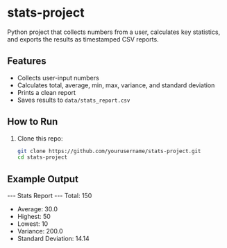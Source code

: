 # stats-project
Python project that collects numbers from a user, calculates key statistics, and exports the results as timestamped CSV reports.


## Features
- Collects user-input numbers
- Calculates total, average, min, max, variance, and standard deviation
- Prints a clean report
- Saves results to `data/stats_report.csv`

## How to Run
1. Clone this repo:
   ```bash
   git clone https://github.com/yourusername/stats-project.git
   cd stats-project

## Example Output
--- Stats Report ---
Total: 150
- Average: 30.0
- Highest: 50
- Lowest: 10
- Variance: 200.0
- Standard Deviation: 14.14
